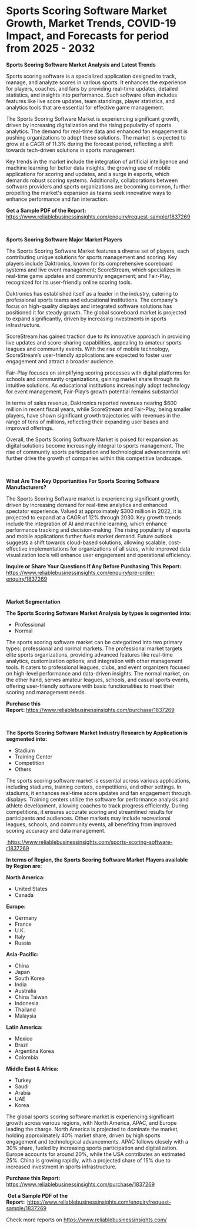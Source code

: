 <p><h1>Sports Scoring Software Market Growth, Market Trends, COVID-19 Impact, and Forecasts for period from 2025 - 2032</h1></p><p><strong>Sports Scoring Software Market Analysis and Latest Trends</strong></p>
<p><p>Sports scoring software is a specialized application designed to track, manage, and analyze scores in various sports. It enhances the experience for players, coaches, and fans by providing real-time updates, detailed statistics, and insights into performance. Such software often includes features like live score updates, team standings, player statistics, and analytics tools that are essential for effective game management.</p><p>The Sports Scoring Software Market is experiencing significant growth, driven by increasing digitalization and the rising popularity of sports analytics. The demand for real-time data and enhanced fan engagement is pushing organizations to adopt these solutions. The market is expected to grow at a CAGR of 11.3% during the forecast period, reflecting a shift towards tech-driven solutions in sports management.</p><p>Key trends in the market include the integration of artificial intelligence and machine learning for better data insights, the growing use of mobile applications for scoring and updates, and a surge in esports, which demands robust scoring systems. Additionally, collaborations between software providers and sports organizations are becoming common, further propelling the market's expansion as teams seek innovative ways to enhance performance and fan interaction.</p></p>
<p><strong>Get a Sample PDF of the Report:&nbsp;</strong> <a href="https://www.reliablebusinessinsights.com/enquiry/request-sample/1837269?utm_campaign=3259&utm_medium=2&utm_source=Github&utm_content=ia&utm_term=11032025&utm_id=sports-scoring-software">https://www.reliablebusinessinsights.com/enquiry/request-sample/1837269</a></p>
<p>&nbsp;</p>
<p><strong>Sports Scoring Software Major Market Players</strong></p>
<p><p>The Sports Scoring Software Market features a diverse set of players, each contributing unique solutions for sports management and scoring. Key players include Daktronics, known for its comprehensive scoreboard systems and live event management; ScoreStream, which specializes in real-time game updates and community engagement; and Fair-Play, recognized for its user-friendly online scoring tools.</p><p>Daktronics has established itself as a leader in the industry, catering to professional sports teams and educational institutions. The company's focus on high-quality displays and integrated software solutions has positioned it for steady growth. The global scoreboard market is projected to expand significantly, driven by increasing investments in sports infrastructure.</p><p>ScoreStream has gained traction due to its innovative approach in providing live updates and score-sharing capabilities, appealing to amateur sports leagues and community events. With the rise of mobile technology, ScoreStream’s user-friendly applications are expected to foster user engagement and attract a broader audience.</p><p>Fair-Play focuses on simplifying scoring processes with digital platforms for schools and community organizations, gaining market share through its intuitive solutions. As educational institutions increasingly adopt technology for event management, Fair-Play’s growth potential remains substantial.</p><p>In terms of sales revenue, Daktronics reported revenues nearing $600 million in recent fiscal years, while ScoreStream and Fair-Play, being smaller players, have shown significant growth trajectories with revenues in the range of tens of millions, reflecting their expanding user bases and improved offerings. </p><p>Overall, the Sports Scoring Software Market is poised for expansion as digital solutions become increasingly integral to sports management. The rise of community sports participation and technological advancements will further drive the growth of companies within this competitive landscape.</p></p>
<p>&nbsp;</p>
<p><strong>What Are The Key Opportunities For Sports Scoring Software Manufacturers?</strong></p>
<p><p>The Sports Scoring Software market is experiencing significant growth, driven by increasing demand for real-time analytics and enhanced spectator experience. Valued at approximately $300 million in 2022, it is projected to expand at a CAGR of 12% through 2030. Key growth trends include the integration of AI and machine learning, which enhance performance tracking and decision-making. The rising popularity of esports and mobile applications further fuels market demand. Future outlook suggests a shift towards cloud-based solutions, allowing scalable, cost-effective implementations for organizations of all sizes, while improved data visualization tools will enhance user engagement and operational efficiency.</p></p>
<p><strong>Inquire or Share Your Questions If Any Before Purchasing This Report:</strong> <a href="https://www.reliablebusinessinsights.com/enquiry/pre-order-enquiry/1837269?utm_campaign=3259&utm_medium=2&utm_source=Github&utm_content=ia&utm_term=11032025&utm_id=sports-scoring-software">https://www.reliablebusinessinsights.com/enquiry/pre-order-enquiry/1837269</a></p>
<p>&nbsp;</p>
<p><strong>Market Segmentation</strong></p>
<p><strong>The Sports Scoring Software Market Analysis by types is segmented into:</strong></p>
<p><ul><li>Professional</li><li>Normal</li></ul></p>
<p><p>The sports scoring software market can be categorized into two primary types: professional and normal markets. The professional market targets elite sports organizations, providing advanced features like real-time analytics, customization options, and integration with other management tools. It caters to professional leagues, clubs, and event organizers focused on high-level performance and data-driven insights. The normal market, on the other hand, serves amateur leagues, schools, and casual sports events, offering user-friendly software with basic functionalities to meet their scoring and management needs.</p></p>
<p><strong>Purchase this Report:&nbsp;</strong><a href="https://www.reliablebusinessinsights.com/purchase/1837269?utm_campaign=3259&utm_medium=2&utm_source=Github&utm_content=ia&utm_term=11032025&utm_id=sports-scoring-software">https://www.reliablebusinessinsights.com/purchase/1837269</a></p>
<p>&nbsp;</p>
<p><strong>The Sports Scoring Software Market Industry Research by Application is segmented into:</strong></p>
<p><ul><li>Stadium</li><li>Training Center</li><li>Competition</li><li>Others</li></ul></p>
<p><p>The sports scoring software market is essential across various applications, including stadiums, training centers, competitions, and other settings. In stadiums, it enhances real-time score updates and fan engagement through displays. Training centers utilize the software for performance analysis and athlete development, allowing coaches to track progress efficiently. During competitions, it ensures accurate scoring and streamlined results for participants and audiences. Other markets may include recreational leagues, schools, and community events, all benefiting from improved scoring accuracy and data management.</p></p>
<p><a href="https://www.reliablebusinessinsights.com/sports-scoring-software-r1837269?utm_campaign=3259&utm_medium=2&utm_source=Github&utm_content=ia&utm_term=11032025&utm_id=sports-scoring-software">&nbsp;https://www.reliablebusinessinsights.com/sports-scoring-software-r1837269</a></p>
<p><strong>In terms of Region, the Sports Scoring Software Market Players available by Region are:</strong></p>
<p>
    <p> <strong> North America: </strong>
        <ul>
            <li>United States</li>
            <li>Canada</li>
        </ul>
        </p> 
    <p> <strong> Europe: </strong>
        <ul>
            <li>Germany</li>
            <li>France</li>
            <li>U.K.</li>
            <li>Italy</li>
            <li>Russia</li>
        </ul>
        </p> 
    <p> <strong> Asia-Pacific: </strong>
        <ul>
            <li>China</li>
            <li>Japan</li>
            <li>South Korea</li>
            <li>India</li>
            <li>Australia</li>
            <li>China Taiwan</li>
            <li>Indonesia</li>
            <li>Thailand</li>
            <li>Malaysia</li>
        </ul>
        </p> 
    <p> <strong> Latin America: </strong>
        <ul>
            <li>Mexico</li>
            <li>Brazil</li>
            <li>Argentina Korea</li>
            <li>Colombia</li>
        </ul>
        </p> 
    <p> <strong> Middle East & Africa: </strong>
        <ul>
            <li>Turkey</li>
            <li>Saudi</li>
            <li>Arabia</li>
            <li>UAE</li>
            <li>Korea</li>
        </ul>
    </p>
    </p>
<p><p>The global sports scoring software market is experiencing significant growth across various regions, with North America, APAC, and Europe leading the charge. North America is projected to dominate the market, holding approximately 40% market share, driven by high sports engagement and technological advancements. APAC follows closely with a 30% share, fueled by increasing sports participation and digitalization. Europe accounts for around 20%, while the USA contributes an estimated 25%. China is growing rapidly, with a projected share of 15% due to increased investment in sports infrastructure.</p></p>
<p><strong>Purchase this Report: </strong><a href="https://www.reliablebusinessinsights.com/purchase/1837269?utm_campaign=3259&utm_medium=2&utm_source=Github&utm_content=ia&utm_term=11032025&utm_id=sports-scoring-software">https://www.reliablebusinessinsights.com/purchase/1837269</a></p>
<p>&nbsp;<strong>Get a Sample PDF of the Report:&nbsp;&nbsp;</strong><a href="https://www.reliablebusinessinsights.com/enquiry/request-sample/1837269?utm_campaign=3259&utm_medium=2&utm_source=Github&utm_content=ia&utm_term=11032025&utm_id=sports-scoring-software">https://www.reliablebusinessinsights.com/enquiry/request-sample/1837269</a></p>
<p><strong></strong></p>
<p>Check more reports on <a href="https://www.reliablebusinessinsights.com/?utm_campaign=3259&utm_medium=2&utm_source=Github&utm_content=ia&utm_term=11032025&utm_id=sports-scoring-software">https://www.reliablebusinessinsights.com/</a></p>